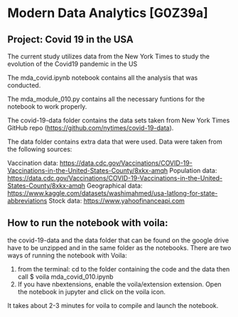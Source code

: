 # Modern Data Analytics [G0Z39a]

## Project: Covid 19 in the USA

The current study utilizes data from the New York Times to study the evolution of the Covid19 pandemic in the US

The mda_covid.ipynb notebook contains all the analysis that was conducted.

The mda_module_010.py contains all the necessary funtions for the notebook to work properly.

The covid-19-data folder contains the data sets taken from New York Times GitHub repo (https://github.com/nytimes/covid-19-data).

The data folder contains extra data that were used. Data were taken from the following sources:

Vaccination data: https://data.cdc.gov/Vaccinations/COVID-19-Vaccinations-in-the-United-States-County/8xkx-amqh
Population data: https://data.cdc.gov/Vaccinations/COVID-19-Vaccinations-in-the-United-States-County/8xkx-amqh
Geographical data: https://www.kaggle.com/datasets/washimahmed/usa-latlong-for-state-abbreviations
Stock data: https://www.yahoofinanceapi.com

##  How to run the notebook with voila:
the covid-19-data and the data folder that can be found on the google drive have to be unzipped and in the same folder as the notebooks. 
There are two ways of running the notebook with Voila: 
1) from the terminal: cd to the folder containing the code and the data then call $ voila mda_covid_010.ipynb 
2) If you have nbextensions, enable the voila/extension extension. Open the notebook in jupyter and click on the voila icon. 

It takes about 2-3 minutes for voila to compile and launch the notebook. 
